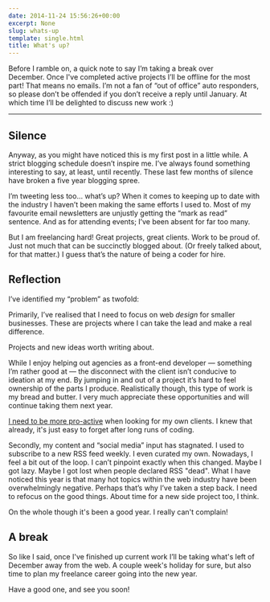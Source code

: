 ```yaml
---
date: 2014-11-24 15:56:26+00:00
excerpt: None
slug: whats-up
template: single.html
title: What's up?
---
```


Before I ramble on, a quick note to say I’m taking a break over December. Once I've completed active projects I’ll be offline for the most part! That means no emails. I’m not a fan of “out of office” auto responders, so please don’t be offended if you don’t receive a reply until January. At which time I’ll be delighted to discuss new work :)



* * *





## Silence


Anyway, as you might have noticed this is my first post in a little while. A strict blogging schedule doesn’t inspire me. I’ve always found something interesting to say, at least, until recently. These last few months of silence have broken a five year blogging spree.

I’m tweeting less too… what’s up? When it comes to keeping up to date with the industry I haven’t been making the same efforts I used to. Most of my favourite email newsletters are unjustly getting the “mark as read” sentence. And as for attending events; I’ve been absent for far too many.

But I am freelancing hard! Great projects, great clients. Work to be proud of. Just not much that can be succinctly blogged about. (Or freely talked about, for that matter.) I guess that’s the nature of being a coder for hire.


## Reflection


I’ve identified my “problem” as twofold:

Primarily, I’ve realised that I need to focus on web _design_ for smaller businesses. These are projects where I can take the lead and make a real difference.

Projects and new ideas worth writing about.

While I enjoy helping out agencies as a front-end developer — something I’m rather good at — the disconnect with the client isn’t conducive to ideation at my end. By jumping in and out of a project it’s hard to feel ownership of the parts I produce. Realistically though, this type of work is my bread and butter. I very much appreciate these opportunities and will continue taking them next year.

[I need to be more pro-active](/2014/06/02/work-as-a-freelancer/) when looking for my own clients. I knew that already, it's just easy to forget after long runs of coding.

Secondly, my content and “social media” input has stagnated. I used to subscribe to a new RSS feed weekly. I even curated my own. Nowadays, I feel a bit out of the loop. I can’t pinpoint exactly when this changed. Maybe I got lazy. Maybe I got lost when people declared RSS "dead". What I have noticed this year is that many hot topics within the web industry have been overwhelmingly negative. Perhaps that’s why I’ve taken a step back. I need to refocus on the good things. About time for a new side project too, I think.

On the whole though it's been a good year. I really can't complain!


## A break


So like I said, once I've finished up current work I’ll be taking what's left of December away from the web. A couple week's holiday for sure, but also time to plan my freelance career going into the new year.

Have a good one, and see you soon!
